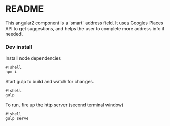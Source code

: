 # README #

This angular2 component is a 'smart' address field. It uses Googles Places API to get suggestions, and helps the user to complete more address info if needed.


### Dev install ###

Install node dependencies
```
#!shell
npm i

```
Start gulp to build and watch for changes.
```
#!shell
gulp

```

To run, fire up the http server (second terminal window)
```
#!shell
gulp serve

```